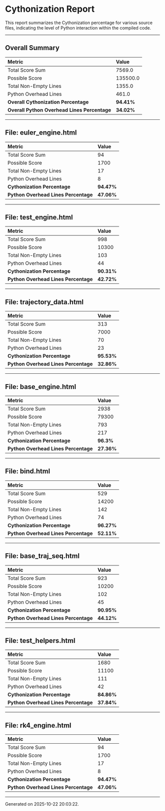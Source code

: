 # Cythonization Report

This report summarizes the Cythonization percentage for various source files, indicating the level of Python interaction within the compiled code.

---
## Overall Summary

| Metric                                 | Value       |
| :------------------------------------- | :---------- |
| Total Score Sum                        | 7569.0      |
| Possible Score                         | 135500.0      |
| Total Non-Empty Lines                  | 1355.0      |
| Python Overhead Lines                  | 461.0      |
| **Overall Cythonization Percentage** | **94.41%** |
| **Overall Python Overhead Lines Percentage** | **34.02%** |

---
## File: euler_engine.html

| Metric                         | Value       |
| :----------------------------- | :---------- |
| Total Score Sum                | 94      |
| Possible Score                 | 1700      |
| Total Non-Empty Lines          | 17      |
| Python Overhead Lines          | 8      |
| **Cythonization Percentage** | **94.47%** |
| **Python Overhead Lines Percentage** | **47.06%** |

---
## File: test_engine.html

| Metric                         | Value       |
| :----------------------------- | :---------- |
| Total Score Sum                | 998      |
| Possible Score                 | 10300      |
| Total Non-Empty Lines          | 103      |
| Python Overhead Lines          | 44      |
| **Cythonization Percentage** | **90.31%** |
| **Python Overhead Lines Percentage** | **42.72%** |

---
## File: trajectory_data.html

| Metric                         | Value       |
| :----------------------------- | :---------- |
| Total Score Sum                | 313      |
| Possible Score                 | 7000      |
| Total Non-Empty Lines          | 70      |
| Python Overhead Lines          | 23      |
| **Cythonization Percentage** | **95.53%** |
| **Python Overhead Lines Percentage** | **32.86%** |

---
## File: base_engine.html

| Metric                         | Value       |
| :----------------------------- | :---------- |
| Total Score Sum                | 2938      |
| Possible Score                 | 79300      |
| Total Non-Empty Lines          | 793      |
| Python Overhead Lines          | 217      |
| **Cythonization Percentage** | **96.3%** |
| **Python Overhead Lines Percentage** | **27.36%** |

---
## File: bind.html

| Metric                         | Value       |
| :----------------------------- | :---------- |
| Total Score Sum                | 529      |
| Possible Score                 | 14200      |
| Total Non-Empty Lines          | 142      |
| Python Overhead Lines          | 74      |
| **Cythonization Percentage** | **96.27%** |
| **Python Overhead Lines Percentage** | **52.11%** |

---
## File: base_traj_seq.html

| Metric                         | Value       |
| :----------------------------- | :---------- |
| Total Score Sum                | 923      |
| Possible Score                 | 10200      |
| Total Non-Empty Lines          | 102      |
| Python Overhead Lines          | 45      |
| **Cythonization Percentage** | **90.95%** |
| **Python Overhead Lines Percentage** | **44.12%** |

---
## File: test_helpers.html

| Metric                         | Value       |
| :----------------------------- | :---------- |
| Total Score Sum                | 1680      |
| Possible Score                 | 11100      |
| Total Non-Empty Lines          | 111      |
| Python Overhead Lines          | 42      |
| **Cythonization Percentage** | **84.86%** |
| **Python Overhead Lines Percentage** | **37.84%** |

---
## File: rk4_engine.html

| Metric                         | Value       |
| :----------------------------- | :---------- |
| Total Score Sum                | 94      |
| Possible Score                 | 1700      |
| Total Non-Empty Lines          | 17      |
| Python Overhead Lines          | 8      |
| **Cythonization Percentage** | **94.47%** |
| **Python Overhead Lines Percentage** | **47.06%** |

---
Generated on 2025-10-22 20:03:22.
